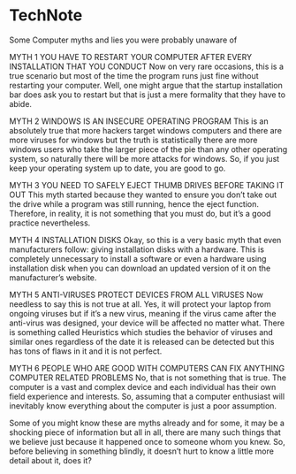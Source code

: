 # TechNote
Some Computer myths and lies you were probably unaware of


MYTH 1
YOU HAVE TO RESTART YOUR COMPUTER AFTER EVERY INSTALLATION THAT YOU CONDUCT
Now on very rare occasions, this is a true scenario but most of the time the program runs just fine without restarting your computer. Well, one might argue that the startup installation bar does ask you to restart but that is just a mere formality that they have to abide.

MYTH 2
WINDOWS IS AN INSECURE OPERATING PROGRAM
This is an absolutely true that more hackers target windows computers and there are more viruses for windows but the truth is statistically there are more windows users who take the larger piece of the pie than any other operating system, so naturally there will be more attacks for windows. So, if you just keep your operating system up to date, you are good to go.

MYTH 3
YOU NEED TO SAFELY EJECT THUMB DRIVES BEFORE TAKING IT OUT
This myth started because they wanted to ensure you don’t take out the drive while a program was still running, hence the eject function. Therefore, in reality, it is not something that you must do, but it’s a good practice nevertheless.

MYTH 4
INSTALLATION DISKS
Okay, so this is a very basic myth that even manufacturers follow: giving installation disks with a hardware. This is completely unnecessary to install a software or even a hardware using installation disk when you can download an updated version of it on the manufacturer’s website.

MYTH 5
ANTI-VIRUSES PROTECT DEVICES FROM ALL VIRUSES
Now needless to say this is not true at all. Yes, it will protect your laptop from ongoing viruses but if it’s a new virus, meaning if the virus came after the anti-virus was designed, your device will be affected no matter what.  There is something called Heuristics which studies the behavior of viruses and similar ones regardless of the date it is released can be detected but this has tons of flaws in it and it is not perfect.

MYTH 6
PEOPLE WHO ARE GOOD WITH COMPUTERS CAN FIX ANYTHING COMPUTER RELATED PROBLEMS
No, that is not something that is true. The computer is a vast and complex device and each individual has their own field experience and interests. So, assuming that a computer enthusiast will inevitably know everything about the computer is just a poor assumption.

Some of you might know these are myths already and for some, it may be a shocking piece of information but all in all, there are many such things that we believe just because it happened once to someone whom you knew. So, before believing in something blindly, it doesn’t hurt to know a little more detail about it, does it?
